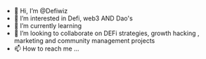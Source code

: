 - 👋 Hi, I’m @Defiwiz
- 👀 I’m interested in Defi, web3 AND Dao's
- 🌱 I’m currently learning 
- 💞️ I’m looking to collaborate on DEFi strategies, growth hacking , marketing and community management projects
- 📫 How to reach me ...

<!---
Defiwiz/Defiwiz is a ✨ special ✨ repository because its `README.md` (this file) appears on your GitHub profile.
You can click the Preview link to take a look at your changes.
--->
